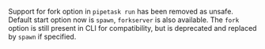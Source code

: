 Support for fork option in `pipetask run` has been removed as unsafe.
Default start option now is `spawn`, `forkserver` is also available.
The `fork` option is still present in CLI for compatibility, but is deprecated and replaced by `spawn` if specified.
